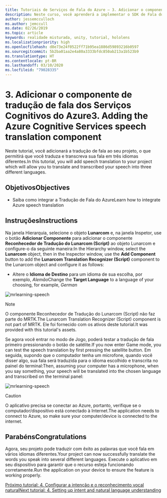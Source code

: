 ```yaml
---
title: Tutoriais de Serviços de Fala do Azure – 3. Adicionar o componente de tradução de fala dos Serviços Cognitivos do Azure
description: Neste curso, você aprenderá a implementar o SDK de Fala do Azure em um aplicativo de realidade misturada.
author: jessemcculloch
ms.author: jemccull
ms.date: 02/26/2019
ms.topic: article
keywords: realidade misturada, unity, tutorial, hololens
ms.localizationpriority: high
ms.openlocfilehash: d8e73e24f0522ff71b95ea1886d59893216b0597
ms.sourcegitcommit: 5b2ba01aa2e4a80a3333bfdc850ab213a1b523b9
ms.translationtype: HT
ms.contentlocale: pt-BR
ms.lasthandoff: 03/10/2020
ms.locfileid: "79028335"
---
```

# <a name="3-adding-the-azure-cognitive-services-speech-translation-component"></a><span data-ttu-id="ffe9c-105">3. Adicionar o componente de tradução de fala dos Serviços Cognitivos do Azure</span><span class="sxs-lookup"><span data-stu-id="ffe9c-105">3. Adding the Azure Cognitive Services speech translation component</span></span>

<span data-ttu-id="ffe9c-106">Neste tutorial, você adicionará a tradução de fala ao seu projeto, o que permitirá que você traduza e transcreva sua fala em três idiomas diferentes.</span><span class="sxs-lookup"><span data-stu-id="ffe9c-106">In this tutorial, you will add speech translation to your project which will allow you to translate and transcribed your speech into three different languages.</span></span>

## <a name="objectives"></a><span data-ttu-id="ffe9c-107">Objetivos</span><span class="sxs-lookup"><span data-stu-id="ffe9c-107">Objectives</span></span>

* <span data-ttu-id="ffe9c-108">Saiba como integrar a Tradução de Fala do Azure</span><span class="sxs-lookup"><span data-stu-id="ffe9c-108">Learn how to integrate Azure speech translation</span></span>

## <a name="instructions"></a><span data-ttu-id="ffe9c-109">Instruções</span><span class="sxs-lookup"><span data-stu-id="ffe9c-109">Instructions</span></span>

<span data-ttu-id="ffe9c-110">Na janela Hierarquia, selecione o objeto **Lunarcom** e, na janela Inspetor, use o botão **Adicionar Componente** para adicionar o componente **Reconhecedor de Tradução do Lunarcom (Script)** ao objeto Lunarcom e configure-o da seguinte maneira:</span><span class="sxs-lookup"><span data-stu-id="ffe9c-110">In the Hierarchy window, select the **Lunarcom** object, then in the Inspector window, use the **Add Component** button to add the **Lunarcom Translation Recognizer (Script)** component to the Lunarcom object and configure it as follows:</span></span>

* <span data-ttu-id="ffe9c-111">Altere o **Idioma de Destino** para um idioma de sua escolha, por exemplo, _Alemão_</span><span class="sxs-lookup"><span data-stu-id="ffe9c-111">Change the **Target Language** to a language of your choosing, for example, _German_</span></span>

![mrlearning-speech](images/mrlearning-speech/tutorial3-section1-step1-1.png)

> [!NOTE]
> <span data-ttu-id="ffe9c-113">O componente Reconhecedor de Tradução do Lunarcom (Script) não faz parte do MRTK.</span><span class="sxs-lookup"><span data-stu-id="ffe9c-113">The Lunarcom Translation Recognizer (Script) component is not part of MRTK.</span></span> <span data-ttu-id="ffe9c-114">Ele foi fornecido com os ativos deste tutorial.</span><span class="sxs-lookup"><span data-stu-id="ffe9c-114">It was provided with this tutorial's assets.</span></span>

<span data-ttu-id="ffe9c-115">Se agora você entrar no modo de Jogo, poderá testar a tradução de fala primeiro pressionando o botão de satélite.</span><span class="sxs-lookup"><span data-stu-id="ffe9c-115">If you now enter Game mode, you can test the speech translation by first pressing the satellite button.</span></span> <span data-ttu-id="ffe9c-116">Em seguida, supondo que o computador tenha um microfone, quando você disser algo, sua fala será traduzida para o idioma escolhido e transcrita no painel do terminal:</span><span class="sxs-lookup"><span data-stu-id="ffe9c-116">Then, assuming your computer has a microphone, when you say something, your speech will be translated into the chosen language and transcribed on the terminal panel:</span></span>

![mrlearning-speech](images/mrlearning-speech/tutorial3-section1-step1-2.png)

> [!CAUTION]
> <span data-ttu-id="ffe9c-118">O aplicativo precisa se conectar ao Azure, portanto, verifique se o computador/dispositivo está conectado à Internet.</span><span class="sxs-lookup"><span data-stu-id="ffe9c-118">The application needs to connect to Azure, so make sure your computer/device is connected to the internet.</span></span>

## <a name="congratulations"></a><span data-ttu-id="ffe9c-119">Parabéns</span><span class="sxs-lookup"><span data-stu-id="ffe9c-119">Congratulations</span></span>

<span data-ttu-id="ffe9c-120">Agora, seu projeto pode traduzir com êxito as palavras que você fala em vários idiomas diferentes.</span><span class="sxs-lookup"><span data-stu-id="ffe9c-120">Your project can now successfully translate the words you speak into several different languages.</span></span> <span data-ttu-id="ffe9c-121">Execute o aplicativo em seu dispositivo para garantir que o recurso esteja funcionando corretamente.</span><span class="sxs-lookup"><span data-stu-id="ffe9c-121">Run the application on your device to ensure the feature is working properly.</span></span>

[<span data-ttu-id="ffe9c-122">Próximo tutorial: 4. Configurar a intenção e o reconhecimento vocal natural</span><span class="sxs-lookup"><span data-stu-id="ffe9c-122">Next tutorial: 4. Setting up intent and natural language understanding</span></span>](mrlearning-speechSDK-ch4.md)
